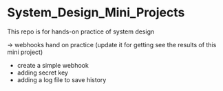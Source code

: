 # System_Design_Mini_Projects

This repo is for hands-on practice of system design 

-> webhooks hand on practice (update it for getting see the results of this mini project)
- create a simple webhook
- adding secret key
- adding a log file to save history
